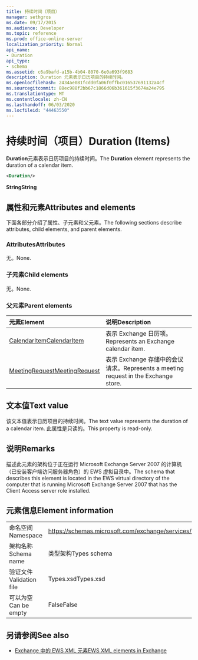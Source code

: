 ```yaml
---
title: 持续时间（项目）
manager: sethgros
ms.date: 09/17/2015
ms.audience: Developer
ms.topic: reference
ms.prod: office-online-server
localization_priority: Normal
api_name:
- Duration
api_type:
- schema
ms.assetid: c6a9bafd-a15b-4b04-8070-6e0a693f9683
description: Duration 元素表示日历项目的持续时间。
ms.openlocfilehash: 2434ae081fcdd0fa06f0ffbc016537691132a4cf
ms.sourcegitcommit: 88ec988f2bb67c1866d06b361615f3674a24e795
ms.translationtype: MT
ms.contentlocale: zh-CN
ms.lasthandoff: 06/03/2020
ms.locfileid: "44463550"
---
```

# <a name="duration-items"></a><span data-ttu-id="84146-103">持续时间（项目）</span><span class="sxs-lookup"><span data-stu-id="84146-103">Duration (Items)</span></span>

<span data-ttu-id="84146-104">**Duration**元素表示日历项目的持续时间。</span><span class="sxs-lookup"><span data-stu-id="84146-104">The **Duration** element represents the duration of a calendar item.</span></span> 
  
```xml
<Duration/>
```

 <span data-ttu-id="84146-105">**String**</span><span class="sxs-lookup"><span data-stu-id="84146-105">**String**</span></span>
## <a name="attributes-and-elements"></a><span data-ttu-id="84146-106">属性和元素</span><span class="sxs-lookup"><span data-stu-id="84146-106">Attributes and elements</span></span>

<span data-ttu-id="84146-107">下面各部分介绍了属性、子元素和父元素。</span><span class="sxs-lookup"><span data-stu-id="84146-107">The following sections describe attributes, child elements, and parent elements.</span></span>
  
### <a name="attributes"></a><span data-ttu-id="84146-108">Attributes</span><span class="sxs-lookup"><span data-stu-id="84146-108">Attributes</span></span>

<span data-ttu-id="84146-109">无。</span><span class="sxs-lookup"><span data-stu-id="84146-109">None.</span></span>
  
### <a name="child-elements"></a><span data-ttu-id="84146-110">子元素</span><span class="sxs-lookup"><span data-stu-id="84146-110">Child elements</span></span>

<span data-ttu-id="84146-111">无。</span><span class="sxs-lookup"><span data-stu-id="84146-111">None.</span></span>
  
### <a name="parent-elements"></a><span data-ttu-id="84146-112">父元素</span><span class="sxs-lookup"><span data-stu-id="84146-112">Parent elements</span></span>

|<span data-ttu-id="84146-113">**元素**</span><span class="sxs-lookup"><span data-stu-id="84146-113">**Element**</span></span>|<span data-ttu-id="84146-114">**说明**</span><span class="sxs-lookup"><span data-stu-id="84146-114">**Description**</span></span>|
|:-----|:-----|
|[<span data-ttu-id="84146-115">CalendarItem</span><span class="sxs-lookup"><span data-stu-id="84146-115">CalendarItem</span></span>](calendaritem.md) <br/> |<span data-ttu-id="84146-116">表示 Exchange 日历项。</span><span class="sxs-lookup"><span data-stu-id="84146-116">Represents an Exchange calendar item.</span></span>  <br/> |
|[<span data-ttu-id="84146-117">MeetingRequest</span><span class="sxs-lookup"><span data-stu-id="84146-117">MeetingRequest</span></span>](meetingrequest.md) <br/> |<span data-ttu-id="84146-118">表示 Exchange 存储中的会议请求。</span><span class="sxs-lookup"><span data-stu-id="84146-118">Represents a meeting request in the Exchange store.</span></span>  <br/> |
   
## <a name="text-value"></a><span data-ttu-id="84146-119">文本值</span><span class="sxs-lookup"><span data-stu-id="84146-119">Text value</span></span>

<span data-ttu-id="84146-120">该文本值表示日历项目的持续时间。</span><span class="sxs-lookup"><span data-stu-id="84146-120">The text value represents the duration of a calendar item.</span></span> <span data-ttu-id="84146-121">此属性是只读的。</span><span class="sxs-lookup"><span data-stu-id="84146-121">This property is read-only.</span></span>
  
## <a name="remarks"></a><span data-ttu-id="84146-122">说明</span><span class="sxs-lookup"><span data-stu-id="84146-122">Remarks</span></span>

<span data-ttu-id="84146-123">描述此元素的架构位于正在运行 Microsoft Exchange Server 2007 的计算机（已安装客户端访问服务器角色）的 EWS 虚拟目录中。</span><span class="sxs-lookup"><span data-stu-id="84146-123">The schema that describes this element is located in the EWS virtual directory of the computer that is running Microsoft Exchange Server 2007 that has the Client Access server role installed.</span></span>
  
## <a name="element-information"></a><span data-ttu-id="84146-124">元素信息</span><span class="sxs-lookup"><span data-stu-id="84146-124">Element information</span></span>

|||
|:-----|:-----|
|<span data-ttu-id="84146-125">命名空间</span><span class="sxs-lookup"><span data-stu-id="84146-125">Namespace</span></span>  <br/> |https://schemas.microsoft.com/exchange/services/2006/types  <br/> |
|<span data-ttu-id="84146-126">架构名称</span><span class="sxs-lookup"><span data-stu-id="84146-126">Schema name</span></span>  <br/> |<span data-ttu-id="84146-127">类型架构</span><span class="sxs-lookup"><span data-stu-id="84146-127">Types schema</span></span>  <br/> |
|<span data-ttu-id="84146-128">验证文件</span><span class="sxs-lookup"><span data-stu-id="84146-128">Validation file</span></span>  <br/> |<span data-ttu-id="84146-129">Types.xsd</span><span class="sxs-lookup"><span data-stu-id="84146-129">Types.xsd</span></span>  <br/> |
|<span data-ttu-id="84146-130">可以为空</span><span class="sxs-lookup"><span data-stu-id="84146-130">Can be empty</span></span>  <br/> |<span data-ttu-id="84146-131">False</span><span class="sxs-lookup"><span data-stu-id="84146-131">False</span></span>  <br/> |
   
## <a name="see-also"></a><span data-ttu-id="84146-132">另请参阅</span><span class="sxs-lookup"><span data-stu-id="84146-132">See also</span></span>

- [<span data-ttu-id="84146-133">Exchange 中的 EWS XML 元素</span><span class="sxs-lookup"><span data-stu-id="84146-133">EWS XML elements in Exchange</span></span>](ews-xml-elements-in-exchange.md)

